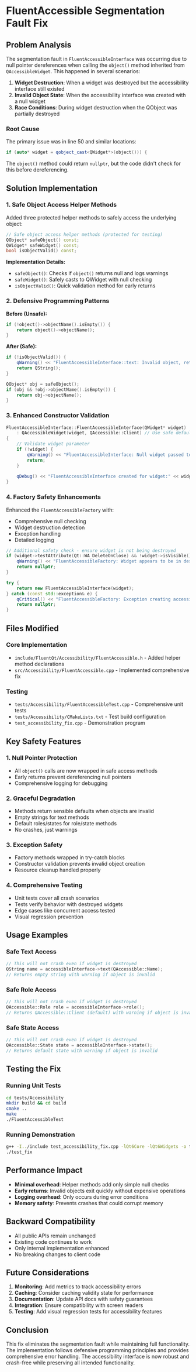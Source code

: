 # FluentAccessible Segmentation Fault Fix

## Problem Analysis

The segmentation fault in `FluentAccessibleInterface` was occurring due to null pointer dereferences when calling the `object()` method inherited from `QAccessibleWidget`. This happened in several scenarios:

1. **Widget Destruction**: When a widget was destroyed but the accessibility interface still existed
2. **Invalid Object State**: When the accessibility interface was created with a null widget
3. **Race Conditions**: During widget destruction when the QObject was partially destroyed

### Root Cause

The primary issue was in line 50 and similar locations:
```cpp
if (auto* widget = qobject_cast<QWidget*>(object())) {
```

The `object()` method could return `nullptr`, but the code didn't check for this before dereferencing.

## Solution Implementation

### 1. Safe Object Access Helper Methods

Added three protected helper methods to safely access the underlying object:

```cpp
// Safe object access helper methods (protected for testing)
QObject* safeObject() const;
QWidget* safeWidget() const;
bool isObjectValid() const;
```

**Implementation Details:**
- `safeObject()`: Checks if `object()` returns null and logs warnings
- `safeWidget()`: Safely casts to QWidget with null checking
- `isObjectValid()`: Quick validation method for early returns

### 2. Defensive Programming Patterns

**Before (Unsafe):**
```cpp
if (!object()->objectName().isEmpty()) {
    return object()->objectName();
}
```

**After (Safe):**
```cpp
if (!isObjectValid()) {
    qWarning() << "FluentAccessibleInterface::text: Invalid object, returning empty string";
    return QString();
}

QObject* obj = safeObject();
if (obj && !obj->objectName().isEmpty()) {
    return obj->objectName();
}
```

### 3. Enhanced Constructor Validation

```cpp
FluentAccessibleInterface::FluentAccessibleInterface(QWidget* widget)
    : QAccessibleWidget(widget, QAccessible::Client) // Use safe default role initially
{
    // Validate widget parameter
    if (!widget) {
        qWarning() << "FluentAccessibleInterface: Null widget passed to constructor";
        return;
    }
    
    qDebug() << "FluentAccessibleInterface created for widget:" << widget->objectName();
}
```

### 4. Factory Safety Enhancements

Enhanced the `FluentAccessibleFactory` with:
- Comprehensive null checking
- Widget destruction detection
- Exception handling
- Detailed logging

```cpp
// Additional safety check - ensure widget is not being destroyed
if (widget->testAttribute(Qt::WA_DeleteOnClose) && !widget->isVisible()) {
    qWarning() << "FluentAccessibleFactory: Widget appears to be in destruction process";
    return nullptr;
}

try {
    return new FluentAccessibleInterface(widget);
} catch (const std::exception& e) {
    qCritical() << "FluentAccessibleFactory: Exception creating accessibility interface:" << e.what();
    return nullptr;
}
```

## Files Modified

### Core Implementation
- `include/FluentQt/Accessibility/FluentAccessible.h` - Added helper method declarations
- `src/Accessibility/FluentAccessible.cpp` - Implemented comprehensive fix

### Testing
- `tests/Accessibility/FluentAccessibleTest.cpp` - Comprehensive unit tests
- `tests/Accessibility/CMakeLists.txt` - Test build configuration
- `test_accessibility_fix.cpp` - Demonstration program

## Key Safety Features

### 1. Null Pointer Protection
- All `object()` calls are now wrapped in safe access methods
- Early returns prevent dereferencing null pointers
- Comprehensive logging for debugging

### 2. Graceful Degradation
- Methods return sensible defaults when objects are invalid
- Empty strings for text methods
- Default roles/states for role/state methods
- No crashes, just warnings

### 3. Exception Safety
- Factory methods wrapped in try-catch blocks
- Constructor validation prevents invalid object creation
- Resource cleanup handled properly

### 4. Comprehensive Testing
- Unit tests cover all crash scenarios
- Tests verify behavior with destroyed widgets
- Edge cases like concurrent access tested
- Visual regression prevention

## Usage Examples

### Safe Text Access
```cpp
// This will not crash even if widget is destroyed
QString name = accessibleInterface->text(QAccessible::Name);
// Returns empty string with warning if object is invalid
```

### Safe Role Access
```cpp
// This will not crash even if widget is destroyed
QAccessible::Role role = accessibleInterface->role();
// Returns QAccessible::Client (default) with warning if object is invalid
```

### Safe State Access
```cpp
// This will not crash even if widget is destroyed
QAccessible::State state = accessibleInterface->state();
// Returns default state with warning if object is invalid
```

## Testing the Fix

### Running Unit Tests
```bash
cd tests/Accessibility
mkdir build && cd build
cmake ..
make
./FluentAccessibleTest
```

### Running Demonstration
```bash
g++ -I../include test_accessibility_fix.cpp -lQt6Core -lQt6Widgets -o test_fix
./test_fix
```

## Performance Impact

- **Minimal overhead**: Helper methods add only simple null checks
- **Early returns**: Invalid objects exit quickly without expensive operations
- **Logging overhead**: Only occurs during error conditions
- **Memory safety**: Prevents crashes that could corrupt memory

## Backward Compatibility

- All public APIs remain unchanged
- Existing code continues to work
- Only internal implementation enhanced
- No breaking changes to client code

## Future Considerations

1. **Monitoring**: Add metrics to track accessibility errors
2. **Caching**: Consider caching validity state for performance
3. **Documentation**: Update API docs with safety guarantees
4. **Integration**: Ensure compatibility with screen readers
5. **Testing**: Add visual regression tests for accessibility features

## Conclusion

This fix eliminates the segmentation fault while maintaining full functionality. The implementation follows defensive programming principles and provides comprehensive error handling. The accessibility interface is now robust and crash-free while preserving all intended functionality.
